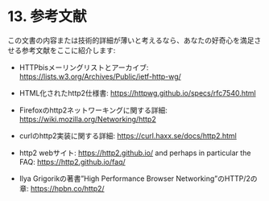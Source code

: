 # 13. 参考文献

この文書の内容または技術的詳細が薄いと考えるなら、あなたの好奇心を満足させる参考文献をここに紹介します:

- HTTPbisメーリングリストとアーカイブ: https://lists.w3.org/Archives/Public/ietf-http-wg/

- HTML化されたhttp2仕様書: https://httpwg.github.io/specs/rfc7540.html

- Firefoxのhttp2ネットワーキングに関する詳細: https://wiki.mozilla.org/Networking/http2

- curlのhttp2実装に関する詳細: https://curl.haxx.se/docs/http2.html

- http2 webサイト: https://http2.github.io/ and perhaps in particular the FAQ: https://http2.github.io/faq/

- Ilya Grigorikの著書”High Performance Browser Networking”のHTTP/2の章: https://hpbn.co/http2/

